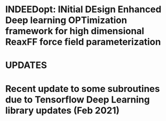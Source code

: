 # INDEEDopt: INitial DEsign Enhanced Deep learning OPTimization framework for high dimensional ReaxFF force field parameterization




# UPDATES
# Recent update to some subroutines due to Tensorflow Deep Learning library updates (Feb 2021)
